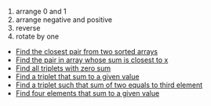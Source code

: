 1. arrange 0 and 1
2. arrange negative and positive
3. reverse
4. rotate by one 
-   [Find the closest pair from two sorted arrays](https://www.geeksforgeeks.org/given-two-sorted-arrays-number-x-find-pair-whose-sum-closest-x/)
-   [Find the pair in array whose sum is closest to x](https://www.geeksforgeeks.org/given-sorted-array-number-x-find-pair-array-whose-sum-closest-x/)
-   [Find all triplets with zero sum](https://www.geeksforgeeks.org/find-triplets-array-whose-sum-equal-zero/)
-   [Find a triplet that sum to a given value](https://www.geeksforgeeks.org/find-a-triplet-that-sum-to-a-given-value/)
-   [Find a triplet such that sum of two equals to third element](https://www.geeksforgeeks.org/find-triplet-sum-two-equals-third-element/)
-   [Find four elements that sum to a given value](https://www.geeksforgeeks.org/find-four-numbers-with-sum-equal-to-given-sum/)